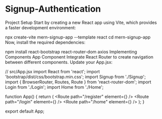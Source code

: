 ﻿# Signup-Authentication

 Project Setup
Start by creating a new React app using Vite, which provides a faster development environment:

npx create-vite mern-signup-app --template react
cd mern-signup-app
Now, install the required dependencies:

npm install react-bootstrap react-router-dom axios
Implementing Components
App Component
Integrate React Router to create navigation between different components. Update your App.jsx:

// src/App.jsx
import React from 'react';
import 'bootstrap/dist/css/bootstrap.min.css';
import Signup from './Signup';
import { BrowserRouter, Routes, Route } from 'react-router-dom';
import Login from './Login';
import Home from './Home';

function App() {
    return (
        <BrowserRouter>
            <Routes>
                <Route path="/register" element={<Signup />} />
                <Route path="/login" element={<Login />} />
                <Route path="/home" element={<Home />} />
            </Routes>
        </BrowserRouter>
    );
}

export default App;
